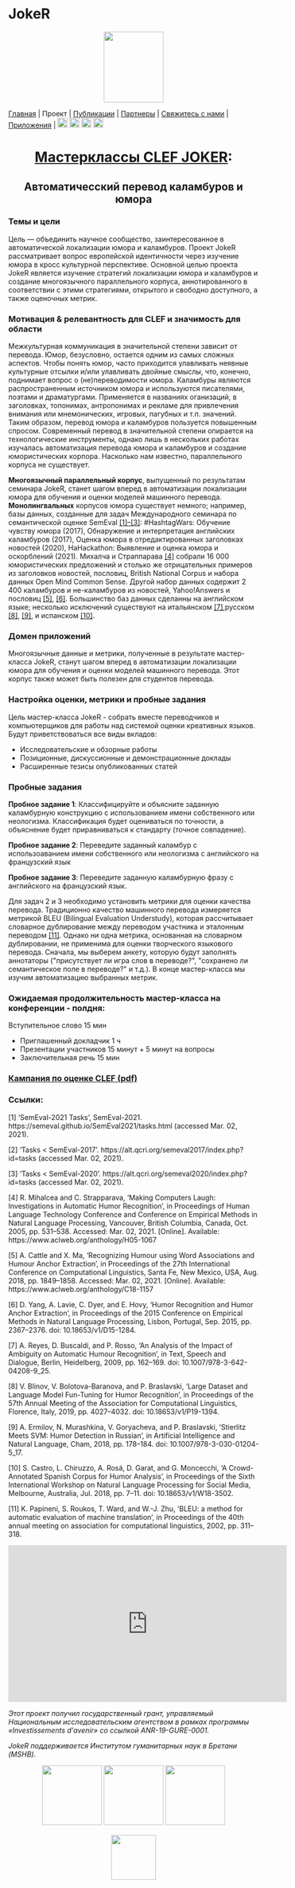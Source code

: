 # JokeR
  <p align="center">
  <img src="../img/Joker.png" width="120" height="142">
  </p>

[Главная](index) | Проект | [Публикации](publications) | [Партнеры](partners) | [Свяжитесь с нами](contact) | [Приложения](tools) | [<img src="../img/drapeau EN.png" width="20">](https://lepocci.github.io/joker-/EN/index) [<img src="../img/drapeau FR.png" width="20">](https://lepocci.github.io/joker-/FR/index)  [<img src="../img/drapeau ES.png" width="20">](https://lepocci.github.io/joker-/EN/index)  [<img src="../img/drapeau PT.png" width="20">](https://lepocci.github.io/joker-/EN/index) 
<br>
  <h1 align="center"><a href="https://lepocci.github.io/joker-/EN">Мастерклассы CLEF JOKER</a>:</h1>
  <h2 align="center">Автоматичесский перевод каламбуров и юмора</h2>

  <h3>Темы и цели</h3>
  
  Цель — объединить научное сообщество, заинтересованное в автоматической локализации юмора и каламбуров. Проект JokeR рассматривает вопрос европейской идентичности через изучение юмора в кросс культурной перспективе. Основной целью проекта JokeR является изучение стратегий локализации юмора и каламбуров и создание многоязычного параллельного корпуса, аннотированного в соответствии с этими стратегиями, открытого и свободно доступного, а также оценочных метрик.

  <h3>Мотивация & релевантность для CLEF и значимость для области</h3> 

  Межкультурная коммуникация в значительной степени зависит от перевода. Юмор, безусловно, остается одним из самых сложных аспектов. Чтобы понять юмор, часто приходится улавливать неявные культурные отсылки и/или улавливать двойные смыслы, что, конечно, поднимает вопрос о (не)переводимости юмора. Каламбуры являются распространенным источником юмора и используются писателями, поэтами и драматургами. Применяется в названиях оганизаций, в заголовках, топонимах, антропонимах и рекламе для привлечения внимания или мнемонических, игровых, пагубных и т.п. значений. Таким образом, перевод юмора и каламбуров пользуется повышенным спросом. Современный перевод в значительной степени опирается на технологические инструменты, однако лишь в нескольких работах изучалась автоматизация перевода юмора и каламбуров и создание юмористических корпора. Насколько нам известно, параллельного корпуса не существует.

   **Многоязычный параллельный корпус**, выпущенный по результатам семинара JokeR, станет шагом вперед в автоматизации локализации юмора для обучения и оценки моделей машинного перевода. **Монолингвальных** корпусов юмора существует немного; например, базы данных, созданные для задач Международного семинара по семантической оценке SemEval <a href="#note1">[1]–[3]</a>: #HashtagWars: Обучение чувству юмора (2017), Обнаружение и интерпретация английских каламбуров (2017), Оценка юмора в отредактированных заголовках новостей (2020), HaHackathon: Выявление и оценка юмора и оскорблений (2021). Михалча и Страппарава <a href="#note1">[4]</a> собрали 16 000 юмористических предложений и столько же отрицательных примеров из заголовков новостей, пословиц, British National Corpus и набора данных Open Mind Common Sense. Другой набор данных содержит 2 400 каламбуров и не-каламбуров из новостей, Yahoo!Answers и пословиц <a href="#note1">[5]</a>, <a href="#note2">[6]</a>. Большинство баз данных сделанны на английском языке; несколько исключений существуют на итальянском  <a href="#note2">[7]</a>,русском <a href="#note2">[8]</a>, <a href="#note2">[9]</a>, и испанском <a href="#note2">[10]</a>.

  <h3>Домен приложений</h3>

  Многоязычные данные и метрики, полученные в результате мастер-класса JokeR, станут шагом вперед в автоматизации локализации юмора для обучения и оценки моделей машинного перевода. Этот корпус также может быть полезен для студентов перевода. 

  <h3>Настройка оценки, метрики и пробные задания</h3>

  Цель мастер-класса JokeR - собрать вместе переводчиков и компьютерщиков для работы над системой оценки креативных языков. Будут приветствоваться все виды вкладов:
  - Исследовательские и обзорные работы
  - Позиционные, дискуссионные и демонстрационные доклады
  - Расширенные тезисы опубликованных статей

  <h3>Пробные задания</h3>

**Пробное задание 1**: Классифицируйте и объясните заданную каламбурную конструкцию c использованием имени собственного или неологизма. Классификация будет оцениваться по точности, а объяснение будет приравниваться к стандарту (точное совпадение).

**Пробное задание 2**: Переведите заданный каламбур с использоаванием имени собственного или неологизма с английского на французский язык

**Пробное задание 3**: Переведите заданную каламбурную фразу с английского на французский язык.


Для задач 2 и 3 необходимо установить метрики для оценки качества перевода. Традиционно качество машинного перевода измеряется метрикой BLEU (Bilingual Evaluation Understudy), которая рассчитывает словарное дублирование между переводом участника и эталонным переводом <a href="#note2">[11]</a>. Однако ни одна метрика, основанная на словарном дублировании, не применима для оценки творческого языкового перевода. Сначала, мы выберем анкету, которую будут заполнять аннотаторы ("присутствует ли игра слов в переводе?", "сохранено ли семантическое поле в переводе?" и т.д.). В конце мастер-класса мы изучим автоматизацию выбранных метрик.


<h3>Ожидаемая продолжительность мастер-класса на конференции - полдня:</h3>

Вступительное слово 15 мин
  - Приглашенный докладчик 1 ч
  - Презентации участников 15 минут + 5 минут на вопросы
  - Заключительная речь 15 мин

<p>
  <a href="./JOKER_CLEF_2021.pdf"><h3>Кампания по оценке CLEF (pdf)</h3></a>
</p>

<h3 id="note1">Ссылки:</h3>
  <p>
<p>[1]	‘SemEval-2021 Tasks’, SemEval-2021. https://semeval.github.io/SemEval2021/tasks.html (accessed Mar. 02, 2021).</p>
<p>[2]	‘Tasks < SemEval-2017’. https://alt.qcri.org/semeval2017/index.php?id=tasks (accessed Mar. 02, 2021).</p>
<p>[3]	‘Tasks < SemEval-2020’. https://alt.qcri.org/semeval2020/index.php?id=tasks (accessed Mar. 02, 2021).</p>
<p>[4]	R. Mihalcea and C. Strapparava, ‘Making Computers Laugh: Investigations in Automatic Humor Recognition’, in Proceedings of Human Language Technology Conference and Conference on Empirical Methods in Natural Language Processing, Vancouver, British Columbia, Canada, Oct. 2005, pp. 531–538. Accessed: Mar. 02, 2021. [Online]. Available: https://www.aclweb.org/anthology/H05-1067</p>
<p>[5]	A. Cattle and X. Ma, ‘Recognizing Humour using Word Associations and Humour Anchor Extraction’, in Proceedings of the 27th International Conference on Computational Linguistics, Santa Fe, New Mexico, USA, Aug. 2018, pp. 1849–1858. Accessed: Mar. 02, 2021. [Online]. Available: https://www.aclweb.org/anthology/C18-1157</p>
<p id="note2">[6]	D. Yang, A. Lavie, C. Dyer, and E. Hovy, ‘Humor Recognition and Humor Anchor Extraction’, in Proceedings of the 2015 Conference on Empirical Methods in Natural Language Processing, Lisbon, Portugal, Sep. 2015, pp. 2367–2376. doi: 10.18653/v1/D15-1284.</p>
<p>[7]	A. Reyes, D. Buscaldi, and P. Rosso, ‘An Analysis of the Impact of Ambiguity on Automatic Humour Recognition’, in Text, Speech and Dialogue, Berlin, Heidelberg, 2009, pp. 162–169. doi: 10.1007/978-3-642-04208-9_25.</p>
<p>[8]	V. Blinov, V. Bolotova-Baranova, and P. Braslavski, ‘Large Dataset and Language Model Fun-Tuning for Humor Recognition’, in Proceedings of the 57th Annual Meeting of the Association for Computational Linguistics, Florence, Italy, 2019, pp. 4027–4032. doi: 10.18653/v1/P19-1394.</p>
<p>[9]	A. Ermilov, N. Murashkina, V. Goryacheva, and P. Braslavski, ‘Stierlitz Meets SVM: Humor Detection in Russian’, in Artificial Intelligence and Natural Language, Cham, 2018, pp. 178–184. doi: 10.1007/978-3-030-01204-5_17.</p>
<p>[10]	S. Castro, L. Chiruzzo, A. Rosá, D. Garat, and G. Moncecchi, ‘A Crowd-Annotated Spanish Corpus for Humor Analysis’, in Proceedings of the Sixth International Workshop on Natural Language Processing for Social Media, Melbourne, Australia, Jul. 2018, pp. 7–11. doi: 10.18653/v1/W18-3502.</p>
<p>[11]	K. Papineni, S. Roukos, T. Ward, and W.-J. Zhu, ‘BLEU: a method for automatic evaluation of machine translation’, in Proceedings of the 40th annual meeting on association for computational linguistics, 2002, pp. 311–318.<p/>
  </p>

 <iframe width="560" height="315" src="https://www.youtube.com/embed/lkLq8xc3hMc" frameborder="0" allow="autoplay; encrypted-media" allowfullscreen></iframe>

<p>
<em>Этот проект получил государственный грант, управляемый Национальным исследовательским агентством в рамках программы «Investissements d'avenir» со ссылкой ANR-19-GURE-0001.</em>
</p>
<p>
<em>JokeR поддерживается Институтом гуманитарных наук в Бретани (MSHB).</em>
</p>
<div align="center">
  <a href="https://www.mshb.fr"><img src="../img/MSHB.jpg" height="120"></a>
  <a href="https://sea-eu.org/?lang=fr"><img src="../img/SEA-EU.png" height="120"></a>
  <a href="https://www.gouvernement.fr/le-programme-d-investissements-d-avenir"><img src="../img/Investissement avenir.jpeg" height="120"></a>
</div>
<br />
<div align="center">
  <a href="https://clef2022.clef-initiative.eu/index.php"><img src="../img/CLEF2022.png" height="90"></a> 
</div>
